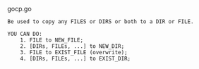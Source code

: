 gocp.go
	
	Be used to copy any FILES or DIRS or both to a DIR or FILE.

	YOU CAN DO:
		1. FILE to NEW_FILE;
		2. [DIRs, FILEs, ...] to NEW_DIR;
		3. FILE to EXIST_FILE (overwrite);
		4. [DIRs, FILEs, ...] to EXIST_DIR;
